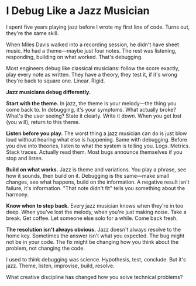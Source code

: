 # I Debug Like a Jazz Musician

I spent five years playing jazz before I wrote my first line of code. Turns out, they're the same skill.

When Miles Davis walked into a recording session, he didn't have sheet music. He had a theme—maybe just four notes. The rest was listening, responding, building on what worked. That's debugging.

Most engineers debug like classical musicians: follow the score exactly, play every note as written. They have a theory, they test it, if it's wrong they're back to square one. Linear. Rigid.

**Jazz musicians debug differently.**

**Start with the theme.** In jazz, the theme is your melody—the thing you come back to. In debugging, it's your symptoms. What actually broke? What's the user seeing? State it clearly. Write it down. When you get lost (you will), return to this theme.

**Listen before you play.** The worst thing a jazz musician can do is just blow loud without hearing what else is happening. Same with debugging. Before you dive into theories, listen to what the system is telling you. Logs. Metrics. Stack traces. Actually read them. Most bugs announce themselves if you stop and listen.

**Build on what works.** Jazz is theme and variations. You play a phrase, see how it sounds, then build on it. Debugging is the same—make small changes, see what happens, build on the information. A negative result isn't failure, it's information. "That note didn't fit" tells you something about the harmony.

**Know when to step back.** Every jazz musician knows when they're in too deep. When you've lost the melody, when you're just making noise. Take a break. Get coffee. Let someone else solo for a while. Come back fresh.

**The resolution isn't always obvious.** Jazz doesn't always resolve to the home key. Sometimes the answer isn't what you expected. The bug might not be in your code. The fix might be changing how you think about the problem, not changing the code.

I used to think debugging was science. Hypothesis, test, conclude. But it's jazz. Theme, listen, improvise, build, resolve.

What creative discipline has changed how you solve technical problems?
